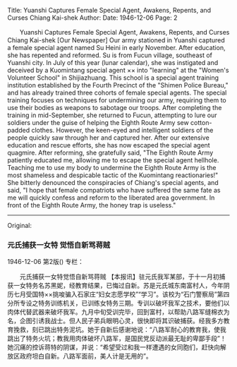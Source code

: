 Title: Yuanshi Captures Female Special Agent, Awakens, Repents, and Curses Chiang Kai-shek
Author:
Date: 1946-12-06
Page: 2

　　Yuanshi Captures Female Special Agent, Awakens, Repents, and Curses Chiang Kai-shek
    [Our Newspaper] Our army stationed in Yuanshi captured a female special agent named Su Heini in early November. After education, she has repented and reformed. Su is from Fucun village, southeast of Yuanshi city. In July of this year (lunar calendar), she was instigated and deceived by a Kuomintang special agent ×× into "learning" at the "Women's Volunteer School" in Shijiazhuang. This school is a special agent training institution established by the Fourth Precinct of the "Shimen Police Bureau," and has already trained three cohorts of female special agents. The special training focuses on techniques for undermining our army, requiring them to use their bodies as weapons to sabotage our troops. After completing the training in mid-September, she returned to Fucun, attempting to lure our soldiers under the guise of helping the Eighth Route Army sew cotton-padded clothes. However, the keen-eyed and intelligent soldiers of the people quickly saw through her and captured her. After our extensive education and rescue efforts, she has now escaped the special agent quagmire. After reforming, she gratefully said, "The Eighth Route Army patiently educated me, allowing me to escape the special agent hellhole. Teaching me to use my body to undermine the Eighth Route Army is the most shameless and despicable tactic of the Kuomintang reactionaries!" She bitterly denounced the conspiracies of Chiang's special agents, and said, "I hope that female compatriots who have suffered the same fate as me will quickly confess and reform to the liberated area government. In front of the Eighth Route Army, the honey trap is useless."



<hr /> 

Original: 


### 元氏捕获一女特 觉悟自新骂蒋贼

1946-12-06
第2版()
专栏：

　　元氏捕获一女特觉悟自新骂蒋贼
    【本报讯】驻元氏我军某部，于十一月初捕获一女特务名苏黑妮，经教育结果，已悔过自新。苏是元氏城东南富村人，今年阴历七月受国特××挑唆骗入石家庄“妇女志愿学校”“学习”。该校为“石门警察局”第四分所专设之特务训练机关，已训练女特务三期。专训以破坏我军之技术，要他们以肉体代替武器来破坏我军。九月中旬受训完毕，回到富村，以帮助八路军缝棉衣为名，企图引诱我战士。但人民子弟兵眼明心灵，很快即将其识破捕获。经我多方教育挽救，刻已跳出特务泥坑。她于自新后感谢地说：“八路军耐心的教育我，使我跳出了特务火坑；教我用肉体破坏八路军，是国民党反动派最无耻的卑鄙手段”！她沉痛的控诉蒋特的阴谋，并说：“希望受过和我一样遭遇的女同胞们，赶快向解放区政府坦白自新。八路军面前，美人计是无用的”。
